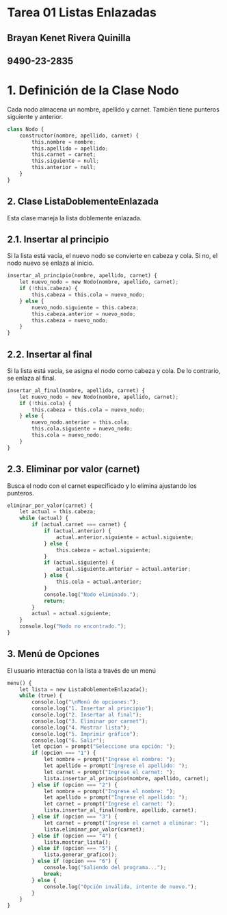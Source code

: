 # Tarea 01 Listas Enlazadas
## Brayan Kenet Rivera Quinilla 
## 9490-23-2835

# 1. Definición de la Clase Nodo
Cada nodo almacena un nombre, apellido y carnet. También tiene punteros siguiente y anterior.

```Python
class Nodo {
    constructor(nombre, apellido, carnet) {
        this.nombre = nombre;
        this.apellido = apellido;
        this.carnet = carnet;
        this.siguiente = null;
        this.anterior = null;
    }
}
```


## 2. Clase ListaDoblementeEnlazada
Esta clase maneja la lista doblemente enlazada.

## 2.1. Insertar al principio
Si la lista está vacía, el nuevo nodo se convierte en cabeza y cola. Si no, el nodo nuevo se enlaza al inicio.
```Python
insertar_al_principio(nombre, apellido, carnet) {
    let nuevo_nodo = new Nodo(nombre, apellido, carnet);
    if (!this.cabeza) {
        this.cabeza = this.cola = nuevo_nodo;
    } else {
        nuevo_nodo.siguiente = this.cabeza;
        this.cabeza.anterior = nuevo_nodo;
        this.cabeza = nuevo_nodo;
    }
}
```
## 2.2. Insertar al final
Si la lista está vacía, se asigna el nodo como cabeza y cola. De lo contrario, se enlaza al final.
```Python
insertar_al_final(nombre, apellido, carnet) {
    let nuevo_nodo = new Nodo(nombre, apellido, carnet);
    if (!this.cola) {
        this.cabeza = this.cola = nuevo_nodo;
    } else {
        nuevo_nodo.anterior = this.cola;
        this.cola.siguiente = nuevo_nodo;
        this.cola = nuevo_nodo;
    }
}
```
## 2.3. Eliminar por valor (carnet)
Busca el nodo con el carnet especificado y lo elimina ajustando los punteros.
```Python
eliminar_por_valor(carnet) {
    let actual = this.cabeza;
    while (actual) {
        if (actual.carnet === carnet) {
            if (actual.anterior) {
                actual.anterior.siguiente = actual.siguiente;
            } else {
                this.cabeza = actual.siguiente;
            }
            if (actual.siguiente) {
                actual.siguiente.anterior = actual.anterior;
            } else {
                this.cola = actual.anterior;
            }
            console.log("Nodo eliminado.");
            return;
        }
        actual = actual.siguiente;
    }
    console.log("Nodo no encontrado.");
}
```
## 3. Menú de Opciones
El usuario interactúa con la lista a través de un menú
```Python
menu() {
    let lista = new ListaDoblementeEnlazada();
    while (true) {
        console.log("\nMenú de opciones:");
        console.log("1. Insertar al principio");
        console.log("2. Insertar al final");
        console.log("3. Eliminar por carnet");
        console.log("4. Mostrar lista");
        console.log("5. Imprimir gráfico");
        console.log("6. Salir");
        let opcion = prompt("Seleccione una opción: ");
        if (opcion === "1") {
            let nombre = prompt("Ingrese el nombre: ");
            let apellido = prompt("Ingrese el apellido: ");
            let carnet = prompt("Ingrese el carnet: ");
            lista.insertar_al_principio(nombre, apellido, carnet);
        } else if (opcion === "2") {
            let nombre = prompt("Ingrese el nombre: ");
            let apellido = prompt("Ingrese el apellido: ");
            let carnet = prompt("Ingrese el carnet: ");
            lista.insertar_al_final(nombre, apellido, carnet);
        } else if (opcion === "3") {
            let carnet = prompt("Ingrese el carnet a eliminar: ");
            lista.eliminar_por_valor(carnet);
        } else if (opcion === "4") {
            lista.mostrar_lista();
        } else if (opcion === "5") {
            lista.generar_grafico();
        } else if (opcion === "6") {
            console.log("Saliendo del programa...");
            break;
        } else {
            console.log("Opción inválida, intente de nuevo.");
        }
    }
}
```
